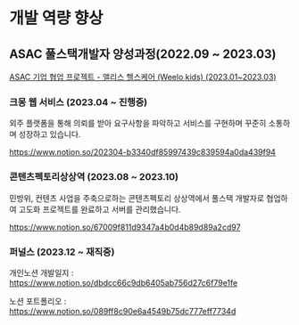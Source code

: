 # 개발 역량 향상 
    
## ASAC 풀스택개발자 양성과정(2022.09 ~ 2023.03)

[ASAC 기업 협업 프로젝트 - 앨리스 헬스케어 (Weelo kids) (2023.01~2023.03)](https://www.notion.so/ASAC-Weelo-kids-2023-01-2023-03-b0cb8d04bb564d9498e5fe70c1be3472)

### 크몽 웹 서비스     (2023.04 ~ 진행중)   
외주 플랫폼을 통해 의뢰를 받아 요구사항을 파악하고 서비스를 구현하며 꾸준히 소통하며 성장하고 있습니다.

https://www.notion.so/202304-b3340df85997439c839594a0da439f94

### 콘텐츠펙토리상상역 (2023.08 ~ 2023.10)   
민방위, 컨텐츠 사업을 주축으로하는 콘텐츠펙토리 상상역에서 풀스택 개발자로 협업하여 고도화 프로젝트를 완료하고 서버를 관리했습니다.

https://www.notion.so/67009f811d9347a4b0d4b89d89a2cd97

### 퍼널스 (2023.12 ~ 재직중)   


개인노션 개발일지 :  https://www.notion.so/dbdcc66c9db6405ab756d27c6f79e1fe

노션 포트폴리오   :  https://www.notion.so/089ff8c90e6a4549b75dc777eff7734d
